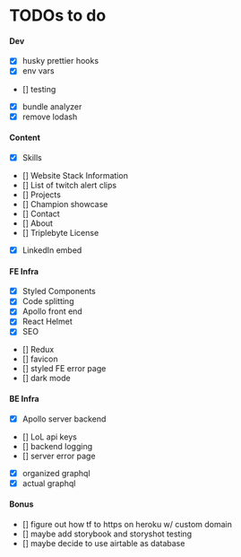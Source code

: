 # TODOs to do

#### Dev

- [x] husky prettier hooks
- [x] env vars
- [] testing
- [x] bundle analyzer
- [x] remove lodash

#### Content

- [x] Skills
- [] Website Stack Information
- [] List of twitch alert clips
- [] Projects
- [] Champion showcase
- [] Contact
- [] About
- [] Triplebyte License
- [x] LinkedIn embed

#### FE Infra

- [x] Styled Components
- [x] Code splitting
- [x] Apollo front end
- [x] React Helmet
- [x] SEO
- [] Redux
- [] favicon
- [] styled FE error page
- [] dark mode

#### BE Infra

- [x] Apollo server backend
- [] LoL api keys
- [] backend logging
- [] server error page
- [x] organized graphql
- [x] actual graphql

#### Bonus

- [] figure out how tf to https on heroku w/ custom domain
- [] maybe add storybook and storyshot testing
- [] maybe decide to use airtable as database

